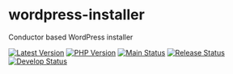 # wordpress-installer
Conductor based WordPress installer

[![Latest Version](https://img.shields.io/packagist/v/shineunited/wordpress-installer?label=latest)](https://packagist.org/packages/shineunited/wordpress-installer/)
[![PHP Version](https://img.shields.io/packagist/dependency-v/shineunited/wordpress-installer/php?label=php)](https://www.php.net/releases/index.php)
[![Main Status](https://img.shields.io/github/workflow/status/shineunited/wordpress-installer/Build/main?label=main)](https://github.com/shineunited/wordpress-installer/actions/workflows/build.yml?query=branch%3Amain)
[![Release Status](https://img.shields.io/github/workflow/status/shineunited/wordpress-installer/Build/release?label=release)](https://github.com/shineunited/wordpress-installer/actions/workflows/build.yml?query=branch%3Arelease)
[![Develop Status](https://img.shields.io/github/workflow/status/shineunited/wordpress-installer/Build/develop?label=develop)](https://github.com/shineunited/wordpress-installer/actions/workflows/build.yml?query=branch%3Adevelop)

